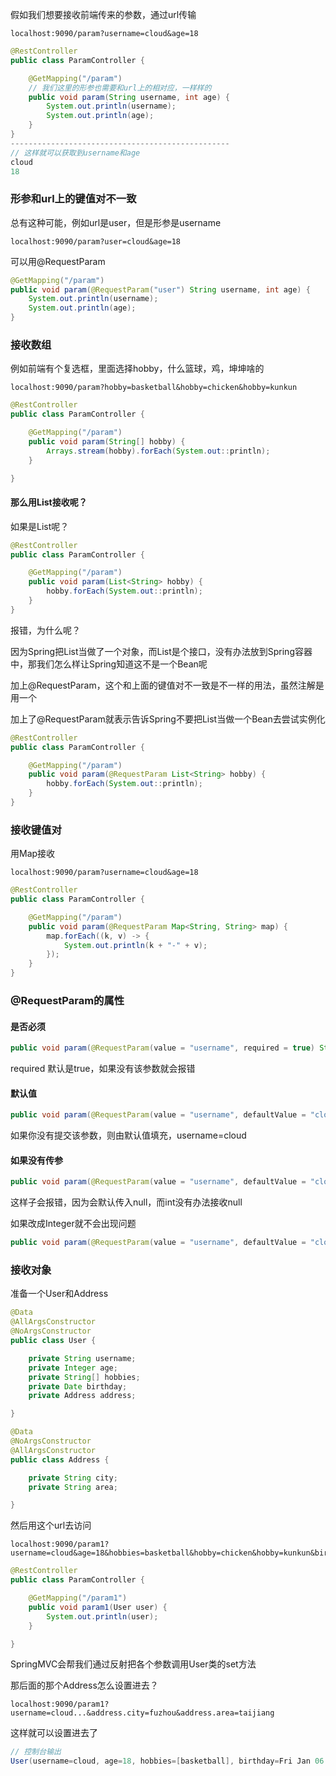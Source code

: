 假如我们想要接收前端传来的参数，通过url传输

```url
localhost:9090/param?username=cloud&age=18
```

```java
@RestController
public class ParamController {

    @GetMapping("/param")
    // 我们这里的形参也需要和url上的相对应，一样样的
    public void param(String username, int age) {
        System.out.println(username);
        System.out.println(age);
    }
}
-------------------------------------------------
// 这样就可以获取到username和age
cloud
18
```



### 形参和url上的键值对不一致

总有这种可能，例如url是user，但是形参是username

```url
localhost:9090/param?user=cloud&age=18
```

可以用@RequestParam

```java
@GetMapping("/param")
public void param(@RequestParam("user") String username, int age) {
    System.out.println(username);
    System.out.println(age);
}
```



### 接收数组

例如前端有个复选框，里面选择hobby，什么篮球，鸡，坤坤啥的

```url
localhost:9090/param?hobby=basketball&hobby=chicken&hobby=kunkun
```

```java
@RestController
public class ParamController {

    @GetMapping("/param")
    public void param(String[] hobby) {
        Arrays.stream(hobby).forEach(System.out::println);
    }

}
```

#### 那么用List接收呢？

如果是List呢？

```java
@RestController
public class ParamController {

    @GetMapping("/param")
    public void param(List<String> hobby) {
        hobby.forEach(System.out::println);
    }
}
```

报错，为什么呢？

因为Spring把List当做了一个对象，而List是个接口，没有办法放到Spring容器中，那我们怎么样让Spring知道这不是一个Bean呢

加上@RequestParam，这个和上面的键值对不一致是不一样的用法，虽然注解是用一个

加上了@RequestParam就表示告诉Spring不要把List当做一个Bean去尝试实例化

```java
@RestController
public class ParamController {

    @GetMapping("/param")
    public void param(@RequestParam List<String> hobby) {
        hobby.forEach(System.out::println);
    }
}
```

### 接收键值对

用Map接收

```url
localhost:9090/param?username=cloud&age=18
```

```java
@RestController
public class ParamController {

    @GetMapping("/param")
    public void param(@RequestParam Map<String, String> map) {
        map.forEach((k, v) -> {
            System.out.println(k + "-" + v);
        });
    }
}
```



### @RequestParam的属性

#### 是否必须

```java
public void param(@RequestParam(value = "username", required = true) String username, int age) { }
```

required 默认是true，如果没有该参数就会报错

#### 默认值

```java
public void param(@RequestParam(value = "username", defaultValue = "cloud") String username, int age) { }
```

如果你没有提交该参数，则由默认值填充，username=cloud

#### 如果没有传参

```java
public void param(@RequestParam(value = "username", defaultValue = "cloud") String username, int age) { }
```

这样子会报错，因为会默认传入null，而int没有办法接收null

如果改成Integer就不会出现问题

```java
public void param(@RequestParam(value = "username", defaultValue = "cloud") String username, Integer age) { }
```



### 接收对象

准备一个User和Address

```java
@Data
@AllArgsConstructor
@NoArgsConstructor
public class User {

    private String username;
    private Integer age;
    private String[] hobbies;
    private Date birthday;
    private Address address;

}
```

```java
@Data
@NoArgsConstructor
@AllArgsConstructor
public class Address {

    private String city;
    private String area;

}
```

然后用这个url去访问

```url
localhost:9090/param1?username=cloud&age=18&hobbies=basketball&hobby=chicken&hobby=kunkun&birthday=2023/01/06
```

```java
@RestController
public class ParamController {

    @GetMapping("/param1")
    public void param1(User user) {
        System.out.println(user);
    }

}
```

SpringMVC会帮我们通过反射把各个参数调用User类的set方法



那后面的那个Address怎么设置进去？

```url
localhost:9090/param1?username=cloud...&address.city=fuzhou&address.area=taijiang
```

这样就可以设置进去了

```java
// 控制台输出
User(username=cloud, age=18, hobbies=[basketball], birthday=Fri Jan 06 00:00:00 CST 2023, address=Address(city=fuzhou, area=taijiang))
```

